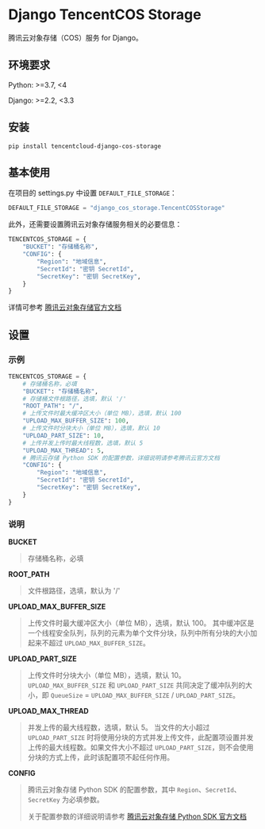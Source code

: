 # Django TencentCOS Storage

腾讯云对象存储（COS）服务 for Django。

## 环境要求

Python: >=3.7, <4

Django: >=2.2, <3.3

## 安装

```
pip install tencentcloud-django-cos-storage
```

## 基本使用

在项目的 settings.py 中设置 `DEFAULT_FILE_STORAGE`：

```python
DEFAULT_FILE_STORAGE = "django_cos_storage.TencentCOSStorage"
```

此外，还需要设置腾讯云对象存储服务相关的必要信息：

```python
TENCENTCOS_STORAGE = {
    "BUCKET": "存储桶名称",
    "CONFIG": {
        "Region": "地域信息",
        "SecretId": "密钥 SecretId",
        "SecretKey": "密钥 SecretKey",
    }
}
```

详情可参考 [腾讯云对象存储官方文档](https://cloud.tencent.com/document/product/436)

## 设置

### 示例
```python
TENCENTCOS_STORAGE = {
    # 存储桶名称，必填
    "BUCKET": "存储桶名称",
    # 存储桶文件根路径，选填，默认 '/'
    "ROOT_PATH": "/",
    # 上传文件时最大缓冲区大小（单位 MB），选填，默认 100
    "UPLOAD_MAX_BUFFER_SIZE": 100,
    # 上传文件时分块大小（单位 MB），选填，默认 10
    "UPLOAD_PART_SIZE": 10,
    # 上传并发上传时最大线程数，选填，默认 5
    "UPLOAD_MAX_THREAD": 5,
    # 腾讯云存储 Python SDK 的配置参数，详细说明请参考腾讯云官方文档
    "CONFIG": {
        "Region": "地域信息",
        "SecretId": "密钥 SecretId",
        "SecretKey": "密钥 SecretKey",
    }
}
```

### 说明

**BUCKET**

> 存储桶名称，必填

**ROOT_PATH**
> 文件根路径，选填，默认为 '/'

**UPLOAD_MAX_BUFFER_SIZE**

> 上传文件时最大缓冲区大小（单位 MB），选填，默认 100。
> 其中缓冲区是一个线程安全队列，队列的元素为单个文件分块，队列中所有分块的大小加起来不超过 `UPLOAD_MAX_BUFFER_SIZE`。

**UPLOAD_PART_SIZE**
> 上传文件时分块大小（单位 MB），选填，默认 10。
> `UPLOAD_MAX_BUFFER_SIZE` 和 `UPLOAD_PART_SIZE` 共同决定了缓冲队列的大小，即 `QueueSize` = `UPLOAD_MAX_BUFFER_SIZE` / `UPLOAD_PART_SIZE`。

**UPLOAD_MAX_THREAD**

> 并发上传的最大线程数，选填，默认 5。
> 当文件的大小超过 `UPLOAD_PART_SIZE` 时将使用分块的方式并发上传文件，此配置项设置并发上传的最大线程数。如果文件大小不超过 `UPLOAD_PART_SIZE`，则不会使用分块的方式上传，此时该配置项不起任何作用。

**CONFIG**
> 腾讯云对象存储 Python SDK 的配置参数，其中 `Region`、`SecretId`、`SecretKey` 为必填参数。
> 
> 关于配置参数的详细说明请参考 [腾讯云对象存储 Python SDK 官方文档](https://cloud.tencent.com/document/product/436/12269)

